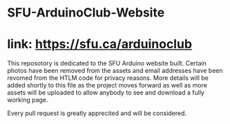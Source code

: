 # SFU-ArduinoClub-Website
# link: https://sfu.ca/arduinoclub

This reposotory is dedicated to the SFU Arduino website built. Certain photos have been removed from the assets and email addresses have been revomed from the HTLM code for privacy reasons. More details will be added shortly to this file as the project moves forward as well as more assets will be uploaded to allow anybody to see and download a fully working page.

Every pull request is greatly apprecited and will be considered.



